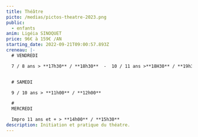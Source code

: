 ```yaml
---
title: Théâtre
picto: /medias/pictos-theatre-2023.png
public:
  - enfants
anim: Ligéia SINOQUET
price: 96€ à 159€ /AN
starting_date: 2022-09-21T09:00:57.893Z
creneau: |-
  # VENDREDI

  7 / 8 ans > **17h30** / **18h30**  -  10 / 11 ans >**18H30** / **19h30** 


  # SAMEDI

  9 / 10 ans > **11h00** / **12h00**

  # 
  MERCREDI

  Impro 11 ans et + > **14h00** / **15h30**
description: Initiation et pratique du théatre.
---
```

